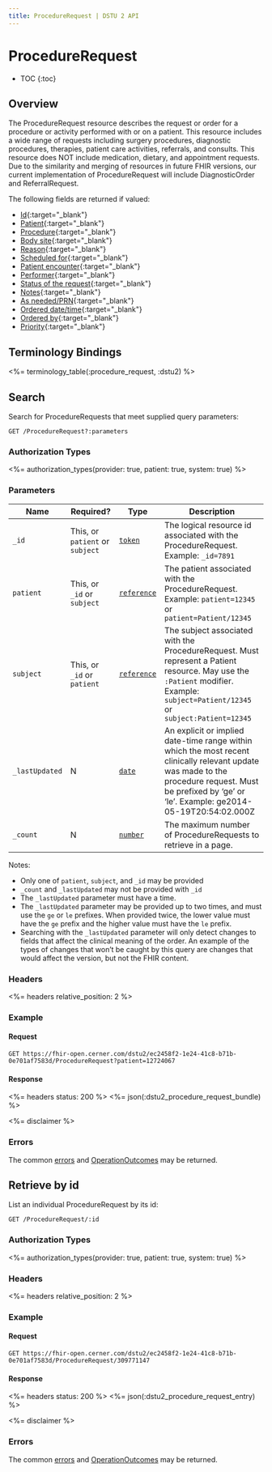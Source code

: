 ```yaml
---
title: ProcedureRequest | DSTU 2 API
---
```


# ProcedureRequest

* TOC
{:toc}

## Overview

The ProcedureRequest resource describes the request or order for a procedure or activity performed with or on a patient. This resource includes a wide range of requests including surgery procedures, diagnostic procedures, therapies, patient care activities, referrals, and consults. This resource does NOT include medication, dietary, and appointment requests. Due to the similarity and merging of resources in future FHIR versions, our current implementation of ProcedureRequest will include DiagnosticOrder and ReferralRequest.

The following fields are returned if valued:

* [Id](http://hl7.org/fhir/dstu2/resource-definitions.html#Resource.id){:target="_blank"}
* [Patient](http://hl7.org/fhir/DSTU2/procedurerequest-definitions.html#ProcedureRequest.subject){:target="_blank"}
* [Procedure](http://hl7.org/fhir/DSTU2/procedurerequest-definitions.html#ProcedureRequest.code){:target="_blank"}
* [Body site](http://hl7.org/fhir/DSTU2/procedurerequest-definitions.html#ProcedureRequest.bodySite){:target="_blank"}
* [Reason](http://hl7.org/fhir/DSTU2/procedurerequest-definitions.html#ProcedureRequest.reason_x_){:target="_blank"}
* [Scheduled for](http://hl7.org/fhir/DSTU2/procedurerequest-definitions.html#ProcedureRequest.scheduled_x_){:target="_blank"}
* [Patient encounter](http://hl7.org/fhir/DSTU2/procedurerequest-definitions.html#ProcedureRequest.encounter){:target="_blank"}
* [Performer](http://hl7.org/fhir/DSTU2/procedurerequest-definitions.html#ProcedureRequest.performer){:target="_blank"}
* [Status of the request](http://hl7.org/fhir/DSTU2/procedurerequest-definitions.html#ProcedureRequest.status){:target="_blank"}
* [Notes](http://hl7.org/fhir/DSTU2/procedurerequest-definitions.html#ProcedureRequest.notes){:target="_blank"}
* [As needed/PRN](http://hl7.org/fhir/DSTU2/procedurerequest-definitions.html#ProcedureRequest.asNeeded_x_){:target="_blank"}
* [Ordered date/time](http://hl7.org/fhir/DSTU2/procedurerequest-definitions.html#ProcedureRequest.orderedOn){:target="_blank"}
* [Ordered by](http://hl7.org/fhir/DSTU2/procedurerequest-definitions.html#ProcedureRequest.orderer){:target="_blank"}
* [Priority](http://hl7.org/fhir/DSTU2/procedurerequest-definitions.html#ProcedureRequest.priority){:target="_blank"}

## Terminology Bindings

<%= terminology_table(:procedure_request, :dstu2) %>

## Search

Search for ProcedureRequests that meet supplied query parameters:

    GET /ProcedureRequest?:parameters

### Authorization Types

<%= authorization_types(provider: true, patient: true, system: true) %>

### Parameters

 Name         | Required?                             | Type          | Description
--------------|---------------------------------------|---------------|------------------------------------------------------------------------------------
 `_id`        | This, or `patient` or `subject`       | [`token`]     | The logical resource id associated with the ProcedureRequest. Example: `_id=7891` |
 `patient`    | This, or `_id` or `subject`           | [`reference`] | The patient associated with the ProcedureRequest. Example: `patient=12345` or `patient=Patient/12345` |
 `subject`    | This, or `_id` or `patient`           | [`reference`] | The subject associated with the ProcedureRequest. Must represent a Patient resource. May use the `:Patient` modifier. Example: `subject=Patient/12345` or `subject:Patient=12345`  |
 `_lastUpdated`  | N                                  | [`date`]      |  An explicit or implied date-time range within which the most recent clinically relevant update was made to the procedure request. Must be prefixed by ‘ge’ or ‘le’. Example: ge2014-05-19T20:54:02.000Z |
 `_count`       | N                                   | [`number`]    | The maximum number of ProcedureRequests to retrieve in a page. |

Notes:

  - Only one of `patient`, `subject`, and `_id` may be provided
  - `_count` and `_lastUpdated` may not be provided with `_id`
  - The `_lastUpdated` parameter must have a time.
  - The `_lastUpdated` parameter may be provided up to two times, and must use the `ge` or `le` prefixes. When provided twice, the lower value must have the `ge` prefix and the higher value must have the `le` prefix.
  - Searching with the `_lastUpdated` parameter will only detect changes to fields that affect the clinical meaning of the order. An example of the types of changes that won’t be caught by this query are changes that would affect the version, but not the FHIR content.

### Headers

 <%= headers relative_position: 2 %>

### Example

#### Request

    GET https://fhir-open.cerner.com/dstu2/ec2458f2-1e24-41c8-b71b-0e701af7583d/ProcedureRequest?patient=12724067

#### Response

<%= headers status: 200 %>
<%= json(:dstu2_procedure_request_bundle) %>

<%= disclaimer %>

### Errors

The common [errors] and [OperationOutcomes] may be returned.

## Retrieve by id

List an individual ProcedureRequest by its id:

    GET /ProcedureRequest/:id

### Authorization Types

<%= authorization_types(provider: true, patient: true, system: true) %>

### Headers

<%= headers relative_position: 2 %>

### Example

#### Request

    GET https://fhir-open.cerner.com/dstu2/ec2458f2-1e24-41c8-b71b-0e701af7583d/ProcedureRequest/309771147

#### Response

<%= headers status: 200 %>
<%= json(:dstu2_procedure_request_entry) %>

<%= disclaimer %>

### Errors

The common [errors] and [OperationOutcomes] may be returned.

[`date`]: http://hl7.org/fhir/DSTU2/search.html#date
[`reference`]: http://hl7.org/fhir/DSTU2/search.html#reference
[`token`]: http://hl7.org/fhir/DSTU2/search.html#token
[`number`]: http://hl7.org/fhir/DSTU2/search.html#number
[errors]: ../../#client-errors
[OperationOutcomes]: ../../#operation-outcomes
